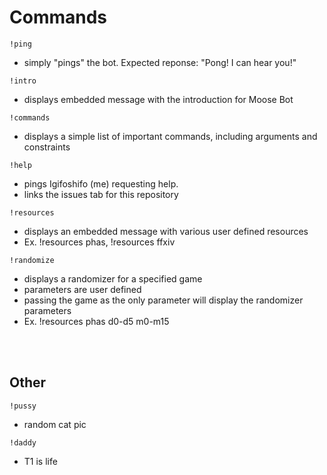 # Commands

```
!ping
```
- simply "pings" the bot. Expected reponse: "Pong! I can hear you!"
```
!intro
```
- displays embedded message with the introduction for Moose Bot
```
!commands
```
- displays a simple list of important commands, including arguments and constraints
```
!help
```
- pings Igifoshifo (me) requesting help. 
- links the issues tab for this repository
```
!resources
```
- displays an embedded message with various user defined resources
- Ex. !resources phas, !resources ffxiv
```
!randomize
```
- displays a randomizer for a specified game
- parameters are user defined
- passing the game as the only parameter will display the randomizer parameters
- Ex. !resources phas d0-d5 m0-m15


<br><br>
## Other
```
!pussy
```
- random cat pic
```
!daddy
```
- T1 is life
